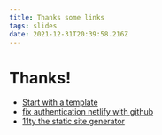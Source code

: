 ```yaml
---
title: Thanks some links
tags: slides
date: 2021-12-31T20:39:58.216Z
---
```

# Thanks!

* [Start with a template](https://www.netlifycms.org/docs/start-with-a-template/)
* [fix authentication netlify with github](https://cnly.github.io/2018/04/14/just-3-steps-adding-netlify-cms-to-existing-github-pages-site-within-10-minutes.html)
* [11ty the static site generator](https://www.11ty.dev/)